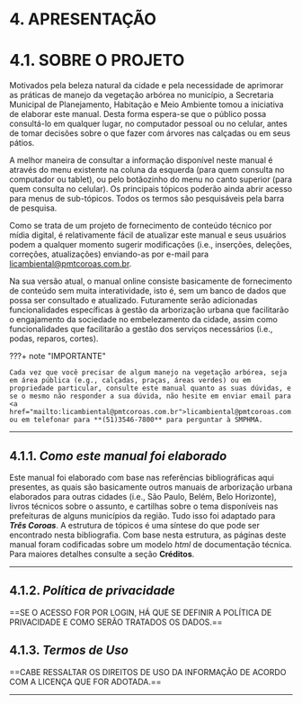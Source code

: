 <h1>4. APRESENTAÇÃO </h1>

# 4.1. **SOBRE O PROJETO**

Motivados pela beleza natural da cidade e pela necessidade de aprimorar as práticas de manejo da vegetação arbórea no município, a Secretaria Municipal de Planejamento, Habitação e Meio Ambiente tomou a iniciativa de elaborar este manual. Desta forma espera-se que o público possa consultá-lo em qualquer lugar, no computador pessoal ou no celular, antes de tomar decisões sobre o que fazer com árvores nas calçadas ou em seus pátios.  

A melhor maneira de consultar a informação disponível neste manual é através do menu existente na coluna da esquerda (para quem consulta no computador ou tablet), ou pelo botãozinho do menu no canto superior (para quem consulta no celular). Os principais tópicos poderão ainda abrir acesso para menus de sub-tópicos. Todos os termos são pesquisáveis pela barra de pesquisa.  

Como se trata de um projeto de fornecimento de conteúdo técnico por mídia digital, é relativamente fácil de atualizar este manual e seus usuários podem a qualquer momento sugerir modificações (i.e., inserções, deleções, correções, atualizações) enviando-as por e-mail para <a href="mailto:licambiental@pmtcoroas.com.br">licambiental@pmtcoroas.com.br</a>.

Na sua versão atual, o manual online consiste basicamente de fornecimento de conteúdo sem muita interatividade, isto é, sem um banco de dados que possa ser consultado e atualizado. Futuramente serão adicionadas funcionalidades específicas à gestão da arborização urbana que facilitarão o engajamento da sociedade no embelezamento da cidade, assim como funcionalidades que facilitarão a gestão dos serviços necessários (i.e., podas, reparos, cortes).  

???+ note "IMPORTANTE"

    Cada vez que você precisar de algum manejo na vegetação arbórea, seja em área pública (e.g., calçadas, praças, áreas verdes) ou em propriedade particular, consulte este manual quanto as suas dúvidas, e se o mesmo não responder a sua dúvida, não hesite em enviar email para <a href="mailto:licambiental@pmtcoroas.com.br">licambiental@pmtcoroas.com.br</a> ou em telefonar para **(51)3546-7800** para perguntar à SMPHMA. 

---

## 4.1.1. ***Como este manual foi elaborado***

Este manual foi elaborado com base nas referências bibliográficas aqui presentes, as quais são basicamente outros manuais de arborização urbana elaborados para outras cidades (i.e., São Paulo, Belém, Belo Horizonte), livros técnicos sobre o assunto, e cartilhas sobre o tema disponíveis nas prefeituras de alguns municípios da região. Tudo isso foi adaptado para ***Três Coroas***. A estrutura de tópicos é uma síntese do que pode ser encontrado nesta bibliografia. Com base nesta estrutura, as páginas deste manual foram codificadas sobre um modelo *html* de documentação técnica. Para maiores detalhes consulte a seção **Créditos**.

---

## 4.1.2. ***Política de privacidade***

==SE O ACESSO FOR POR LOGIN, HÁ QUE SE DEFINIR A POLÍTICA DE PRIVACIDADE E COMO SERÃO TRATADOS OS DADOS.== 

## 4.1.3. ***Termos de Uso***

==CABE RESSALTAR OS DIREITOS DE USO DA INFORMAÇÃO DE ACORDO COM A LICENÇA QUE FOR ADOTADA.==

---
